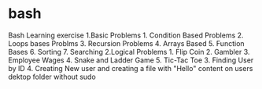 # bash
Bash Learning exercise
1.Basic Problems
	1. Condition Based Problems
	2. Loops bases Problms
	3. Recursion Problems
	4. Arrays Based
	5. Function Bases
	6. Sorting
	7. Searching
2.Logical Problems
	1. Flip Coin
	2. Gambler
	3. Employee Wages
	4. Snake and Ladder Game
	5. Tic-Tac Toe
3. Finding User by ID
4. Creating New user and creating a file with "Hello" content on users dektop folder without sudo
